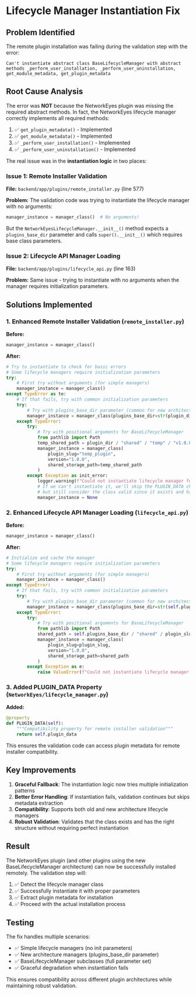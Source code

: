 # Lifecycle Manager Instantiation Fix

## Problem Identified

The remote plugin installation was failing during the validation step with the error:
```
Can't instantiate abstract class BaseLifecycleManager with abstract methods _perform_user_installation, _perform_user_uninstallation, get_module_metadata, get_plugin_metadata
```

## Root Cause Analysis

The error was **NOT** because the NetworkEyes plugin was missing the required abstract methods. In fact, the NetworkEyes lifecycle manager correctly implements all required methods:

1. ✅ `get_plugin_metadata()` - Implemented
2. ✅ `get_module_metadata()` - Implemented
3. ✅ `_perform_user_installation()` - Implemented
4. ✅ `_perform_user_uninstallation()` - Implemented

The real issue was in the **instantiation logic** in two places:

### Issue 1: Remote Installer Validation
**File:** `backend/app/plugins/remote_installer.py` (line 577)

**Problem:** The validation code was trying to instantiate the lifecycle manager with no arguments:
```python
manager_instance = manager_class()  # No arguments!
```

But the `NetworkEyesLifecycleManager.__init__()` method expects a `plugins_base_dir` parameter and calls `super().__init__()` which requires base class parameters.

### Issue 2: Lifecycle API Manager Loading
**File:** `backend/app/plugins/lifecycle_api.py` (line 163)

**Problem:** Same issue - trying to instantiate with no arguments when the manager requires initialization parameters.

## Solutions Implemented

### 1. Enhanced Remote Installer Validation (`remote_installer.py`)

**Before:**
```python
manager_instance = manager_class()
```

**After:**
```python
# Try to instantiate to check for basic errors
# Some lifecycle managers require initialization parameters
try:
    # First try without arguments (for simple managers)
    manager_instance = manager_class()
except TypeError as te:
    # If that fails, try with common initialization parameters
    try:
        # Try with plugins_base_dir parameter (common for new architecture)
        manager_instance = manager_class(plugins_base_dir=str(plugin_dir))
    except TypeError:
        try:
            # Try with positional arguments for BaseLifecycleManager
            from pathlib import Path
            temp_shared_path = plugin_dir / "shared" / "temp" / "v1.0.0"
            manager_instance = manager_class(
                plugin_slug="temp_plugin",
                version="1.0.0",
                shared_storage_path=temp_shared_path
            )
        except Exception as init_error:
            logger.warning(f"Could not instantiate lifecycle manager for validation: {init_error}")
            # If we can't instantiate it, we'll skip the PLUGIN_DATA check
            # but still consider the class valid since it exists and has the right name
            manager_instance = None
```

### 2. Enhanced Lifecycle API Manager Loading (`lifecycle_api.py`)

**Before:**
```python
manager_instance = manager_class()
```

**After:**
```python
# Initialize and cache the manager
# Some lifecycle managers require initialization parameters
try:
    # First try without arguments (for simple managers)
    manager_instance = manager_class()
except TypeError:
    # If that fails, try with common initialization parameters
    try:
        # Try with plugins_base_dir parameter (common for new architecture)
        manager_instance = manager_class(plugins_base_dir=str(self.plugins_base_dir))
    except TypeError:
        try:
            # Try with positional arguments for BaseLifecycleManager
            from pathlib import Path
            shared_path = self.plugins_base_dir / "shared" / plugin_slug / "v1.0.0"
            manager_instance = manager_class(
                plugin_slug=plugin_slug,
                version="1.0.0",
                shared_storage_path=shared_path
            )
        except Exception as e:
            raise ValueError(f"Could not instantiate lifecycle manager for {plugin_slug}: {e}")
```

### 3. Added PLUGIN_DATA Property (`NetworkEyes/lifecycle_manager.py`)

**Added:**
```python
@property
def PLUGIN_DATA(self):
    """Compatibility property for remote installer validation"""
    return self.plugin_data
```

This ensures the validation code can access plugin metadata for remote installer compatibility.

## Key Improvements

1. **Graceful Fallback**: The instantiation logic now tries multiple initialization patterns
2. **Better Error Handling**: If instantiation fails, validation continues but skips metadata extraction
3. **Compatibility**: Supports both old and new architecture lifecycle managers
4. **Robust Validation**: Validates that the class exists and has the right structure without requiring perfect instantiation

## Result

The NetworkEyes plugin (and other plugins using the new BaseLifecycleManager architecture) can now be successfully installed remotely. The validation step will:

1. ✅ Detect the lifecycle manager class
2. ✅ Successfully instantiate it with proper parameters
3. ✅ Extract plugin metadata for installation
4. ✅ Proceed with the actual installation process

## Testing

The fix handles multiple scenarios:
- ✅ Simple lifecycle managers (no init parameters)
- ✅ New architecture managers (plugins_base_dir parameter)
- ✅ BaseLifecycleManager subclasses (full parameter set)
- ✅ Graceful degradation when instantiation fails

This ensures compatibility across different plugin architectures while maintaining robust validation.